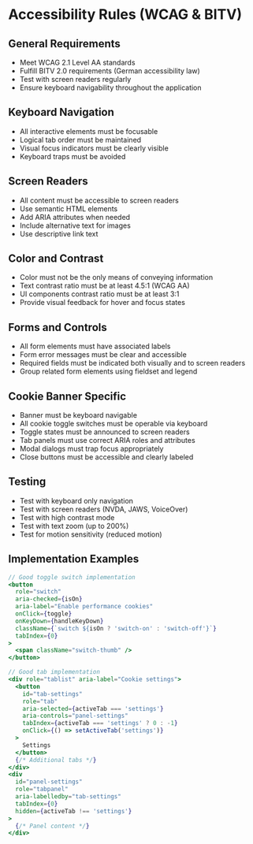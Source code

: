 # Accessibility Rules (WCAG & BITV)

## General Requirements
- Meet WCAG 2.1 Level AA standards
- Fulfill BITV 2.0 requirements (German accessibility law)
- Test with screen readers regularly
- Ensure keyboard navigability throughout the application

## Keyboard Navigation
- All interactive elements must be focusable
- Logical tab order must be maintained
- Visual focus indicators must be clearly visible
- Keyboard traps must be avoided

## Screen Readers
- All content must be accessible to screen readers
- Use semantic HTML elements
- Add ARIA attributes when needed
- Include alternative text for images
- Use descriptive link text

## Color and Contrast
- Color must not be the only means of conveying information
- Text contrast ratio must be at least 4.5:1 (WCAG AA)
- UI components contrast ratio must be at least 3:1
- Provide visual feedback for hover and focus states

## Forms and Controls
- All form elements must have associated labels
- Form error messages must be clear and accessible
- Required fields must be indicated both visually and to screen readers
- Group related form elements using fieldset and legend

## Cookie Banner Specific
- Banner must be keyboard navigable
- All cookie toggle switches must be operable via keyboard
- Toggle states must be announced to screen readers
- Tab panels must use correct ARIA roles and attributes
- Modal dialogs must trap focus appropriately
- Close buttons must be accessible and clearly labeled

## Testing
- Test with keyboard only navigation
- Test with screen readers (NVDA, JAWS, VoiceOver)
- Test with high contrast mode
- Test with text zoom (up to 200%)
- Test for motion sensitivity (reduced motion)

## Implementation Examples
```jsx
// Good toggle switch implementation
<button
  role="switch"
  aria-checked={isOn}
  aria-label="Enable performance cookies"
  onClick={toggle}
  onKeyDown={handleKeyDown}
  className={`switch ${isOn ? 'switch-on' : 'switch-off'}`}
  tabIndex={0}
>
  <span className="switch-thumb" />
</button>

// Good tab implementation
<div role="tablist" aria-label="Cookie settings">
  <button
    id="tab-settings"
    role="tab"
    aria-selected={activeTab === 'settings'}
    aria-controls="panel-settings"
    tabIndex={activeTab === 'settings' ? 0 : -1}
    onClick={() => setActiveTab('settings')}
  >
    Settings
  </button>
  {/* Additional tabs */}
</div>
<div
  id="panel-settings"
  role="tabpanel"
  aria-labelledby="tab-settings"
  tabIndex={0}
  hidden={activeTab !== 'settings'}
>
  {/* Panel content */}
</div>
``` 